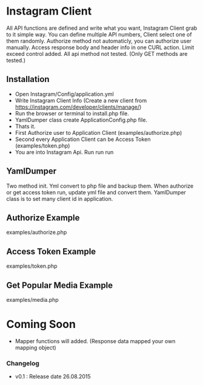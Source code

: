 # Instagram Client
All API functions are defined and write what you want, Instagram Client grab to it simple way.
You can define multiple API numbers, Client select one of them randomly.
Authorize method not automaticly, you can authorize user manually.
Access response body and header info in one CURL action.
Limit exceed control added.
All api method not tested. (Only GET methods are tested.)

## Installation
- Open Instagram/Config/application.yml
- Write Instagram Client Info (Create a new client from https://instagram.com/developer/clients/manage/)
- Run the browser or terminal to install.php file.
- YamlDumper class create ApplicationConfig.php file.
- Thats it.
- First Authorize user to Application Client (examples/authorize.php)
- Second every Application Client can be Access Token (examples/token.php)
- You are into Instagram Api. Run run run

## YamlDumper
Two method init. Yml convert to php file and backup them. 
When authorize or get access token run, update yml file and convert them.
YamlDumper class is to set many client id in application.

## Authorize Example
examples/authorize.php

## Access Token Example
examples/token.php

## Get Popular Media Example
examples/media.php


# Coming Soon
* Mapper functions will added. (Response data mapped your own mapping object)

### Changelog
* v0.1 : Release date 26.08.2015